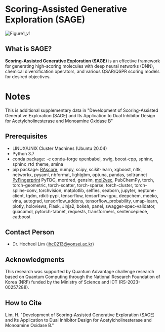 Scoring-Assisted Generative Exploration (SAGE)
=======================
![Figure1_v1](https://user-images.githubusercontent.com/48709737/232942811-87da7aed-97a5-4eae-a21a-a05d951b70c7.jpg)

What is SAGE?
----------------
**Scoring-Assisted Generative Exploration (SAGE)** is an effective framework for generating high-scoring molecules with deep neural networks (DNN), chemical diversification operators, and various QSAR/QSPR scoring models for desired objectives.

# Notes
This is additional supplementary data in "Development of Scoring-Assisted Generative Exploration (SAGE) and Its Application to Dual Inhibitor Design for Acetylcholinesterase and Monoamine Oxidase B"

Prerequisites
-------------
* LINUX/UNIX Cluster Machines (Ubuntu 20.04)
* Python 3.7
* conda package: -c conda-forge openbabel, swig, boost-cpp, sphinx, sphinx_rtd_theme, smina
* pip package: [RAscore](https://github.com/reymond-group/RAscore), numpy, scipy, scikit-learn, xgboost, nltk, networkx, pyyaml, nbformat, lightgbm, optuna, pandas, soltrannet [PyFingerprint](https://github.com/hcji/PyFingerprint) PyTDC, mordred, gensim, [mol2vec](https://github.com/samoturk/mol2vec), PubChemPy, torch, torch-geometric, torch-scatter, torch-sparse, torch-cluster, torch-spline-conv, torchvision, matplotlib, selfies, seaborn, jupyter, neptune-client, tqdm, rdkit-pypi, tensorflow, tensorflow-gpu, deepchem, meeko, vina, autograd, tensorflow_addons, tensorflow_probability, umap-learn, plotly, holoviews, Flask, Jinja2, bokeh, panel, swagger-spec-validator, guacamol, pytorch-tabnet, requests, transformers, sentencepiece, catboost

Contact Person
--------------
* Dr. Hocheol Lim (ihc0213@yonsei.ac.kr)

Acknowledgments
---------------
This research was supported by Quantum Advantage challenge research based on 
Quantum Computing through the National Research Foundation of Korea (NRF) 
funded by the Ministry of Science and ICT (RS-2023-00257288).

How to Cite
----------
Lim, H. "Development of Scoring-Assisted Generative Exploration (SAGE) and Its Application to Dual Inhibitor Design for Acetylcholinesterase and Monoamine Oxidase B." 
